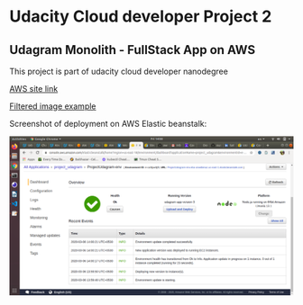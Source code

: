 # Udacity Cloud developer Project 2
## Udagram Monolith - FullStack App on AWS

This project is part of udacity cloud developer nanodegree

[AWS site link](http://projectudagram-env.eba-anw4bmaz.us-east-1.elasticbeanstalk.com/) 

[Filtered image example](http://projectudagram-env.eba-anw4bmaz.us-east-1.elasticbeanstalk.com/filteredimage?image_url=https://www.w3schools.com/w3css/img_lights.jpg)


Screenshot of deployment on AWS Elastic beanstalk:


![aws screenshot](https://raw.githubusercontent.com/ousat/Udagram-udacity-cloud-project-2/master/screenshots/deployed_on_eb.png)



